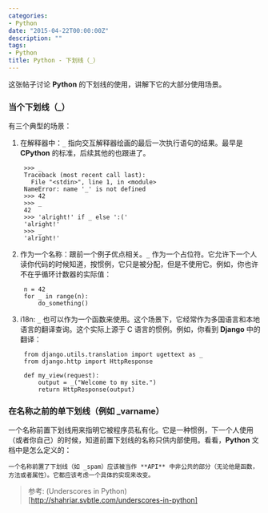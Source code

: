 ```yaml
---
categories:
- Python
date: "2015-04-22T00:00:00Z"
description: ""
tags:
- Python
title: Python - 下划线（_）
---
```


这张帖子讨论 **Python** 的下划线的使用，讲解下它的大部分使用场景。

### 当个下划线（_）

有三个典型的场景：

1. 在解释器中：`_` 指向交互解释器绘画的最后一次执行语句的结果。最早是 **CPython** 的标准，后续其他的也跟进了。

		>>> _
		Traceback (most recent call last):
		  File "<stdin>", line 1, in <module>
		NameError: name '_' is not defined
		>>> 42
		>>> _
		42
		>>> 'alright!' if _ else ':('
		'alright!'
		>>> _
		'alright!'
	
2. 作为一个名称：跟前一个例子优点相关。`_` 作为一个占位符。它允许下一个人读你代码的时候知道，按惯例，它只是被分配，但是不使用它。例如，你也许不在乎循环计数器的实际值：

		n = 42
		for _ in range(n):
		    do_something()
		    
3. i18n: `_` 也可以作为一个函数来使用。这个场景下，它经常作为多国语言和本地语言的翻译查询。这个实际上源于 C 语言的惯例。例如，你看到 **Django** 中的翻译：

		from django.utils.translation import ugettext as _
		from django.http import HttpResponse
		
		def my_view(request):
		    output = _("Welcome to my site.")
		    return HttpResponse(output)

### 在名称之前的单下划线（例如 _varname）

一个名称前置下划线用来指明它被程序员私有化。它是一种惯例，下一个人使用（或者你自己）的时候，知道前置下划线的名称只供内部使用。看看，**Python** 文档中是怎么定义的：

	一个名称前置了下划线（如 _spam）应该被当作 **API** 中非公共的部分（无论他是函数，方法或者属性）。它都应该考虑一个具体的实现来改变。
	

		    
> 参考: (Underscores in Python)[http://shahriar.svbtle.com/underscores-in-python]
